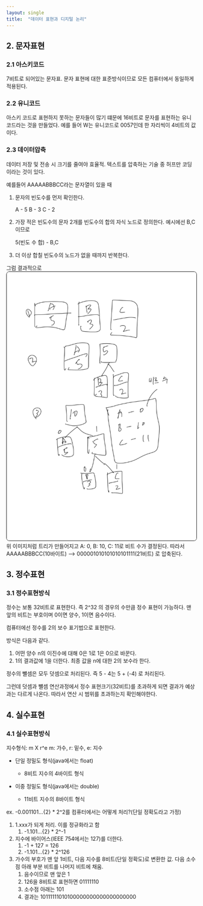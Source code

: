 ```yaml
---
layout: single
title:  "데이터 표현과 디지털 논리"
---
```

## 2. 문자표현

### 2.1 아스키코드

7비트로 되어있는 문자표. 문자 표현에 대한 표준방식이므로 모든 컴퓨터에서 동일하게 적용된다.

### 2.2 유니코드

아스키 코드로 표현하지 못하는 문자들이 많기 떄문에 16비트로 문자를 표현하는 유니코드라는 것을 만들었다.
예를 들어 W는 유니코드로 0057인데 한 자리씩이 4비트의 값이다.

### 2.3 데이터압축

데이터 저장 및 전송 시 크기를 줄여야 효율적. 텍스트를 압축하는 기술 중 허프만 코딩이라는 것이 있다.

예를들어 AAAAABBBCC라는 문자열이 있을 때
1) 문자의 빈도수를 먼저 확인한다.

    A - 5
    B - 3
    C - 2

2) 가장 적은 빈도수의 문자 2개를 빈도수의 합의 자식 노드로 정의한다. 예시에선 B,C 이므로
    
    5(빈도 수 합) - B,C

3) 더 이상 합칠 빈도수의 노드가 없을 때까지 반복한다.

그럼 결과적으로 
<img style= "border: 1px solid black; border-radius: 8px" src="../../assets/img/hufman.png">
위 이미지처럼 트리가 만들어지고 A: 0, B: 10, C: 11로 비트 수가 결정된다. 따라서 AAAAABBBCC(10바이트) --> 000001010101010101111(21비트) 로 압축된다.

## 3. 정수표현

### 3.1 정수표현방식
정수는 보통 32비트로 표현한다. 즉 2^32 의 경우의 수만큼 정수 표현이 가능하다. 맨 앞의 비트는 부호이며 0이면 양수, 1이면 음수이다.

컴퓨터에선 정수를 2의 보수 표기법으로 표현한다.

방식은 다음과 같다.

1) 어떤 양수 n의 이진수에 대해 0은 1로 1은 0으로 바꾼다.
2) 1의 결과값에 1을 더한다. 최종 값을 n에 대한 2의 보수라 한다.

정수의 뺼셈은 모두 덧셈으로 처리된다. 즉 5 - 4는 5 + (-4) 로 처리된다.

그런데 덧셈과 뺼셈 연산과정에서 정수 표현크기(32비트)를 초과하게 되면 결과가 예상과는 다르게 나온다. 따라서 연산 시 범위를 초과하는지 확인해야한다.

## 4. 실수표현

### 4.1 실수표현방식

지수형식: m X r^e
m: 가수, r: 밑수, e: 지수

- 단일 정밀도 형식(java에서는 float)
  - 8비트 지수의 4바이트 형식
  
- 이중 정밀도 형식(java에서는 double)
  - 11비트 지수의 8바이트 형식

ex. -0.001101...{2} * 2^2를 컴퓨터에서는 어떻게 처리?(단일 정확도라고 가정)

1) 1.xxx가 되게 처리. 이를 정규화라고 함 
   1) -1.101...{2} * 2^-1
2) 지수에 바이어스(IEEE 754에서는 127)를 더한다.
   1) -1 + 127 = 126
   2) -1.101...{2} * 2^126
3) 가수의 부호가 맨 앞 1비트, 다음 지수를 8비트(단일 정확도)로 변환한 값. 다음 소수점 아래 부분 비트를 나머지 비트에 채움.
   1) 음수이므로 맨 앞은 1
   2) 126을 8비트로 표현하면 01111110
   3) 소수점 아래는 101
   4) 결과는 10111111010100000000000000000000



